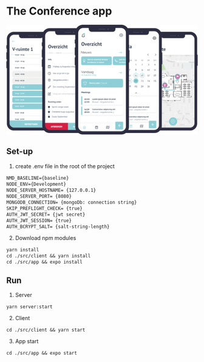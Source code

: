 # The Conference app
![Mock up app](https://github.com/PietVlem/BAP/blob/master/Mock-up.png?raw=true)

## Set-up
1. create .env file in the root of the project
```
NMD_BASELINE={baseline}  
NODE_ENV={Development}
NODE_SERVER_HOSTNAME= {127.0.0.1}
NODE_SERVER_PORT= {8080}
MONGODB_CONNECTION= {mongoDb: connection string}
SKIP_PREFLIGHT_CHECK= {true}
AUTH_JWT_SECRET= {jwt secret}
AUTH_JWT_SESSION= {true}
AUTH_BCRYPT_SALT= {salt-string-length}
```

2. Download npm modules
```
yarn install
cd ./src/client && yarn install
cd ./src/app && expo install
```

## Run
1. Server
```
yarn server:start
```

2. Client
```
cd ./src/client && yarn start
```

3. App start
```
cd ./src/app && expo start
```
